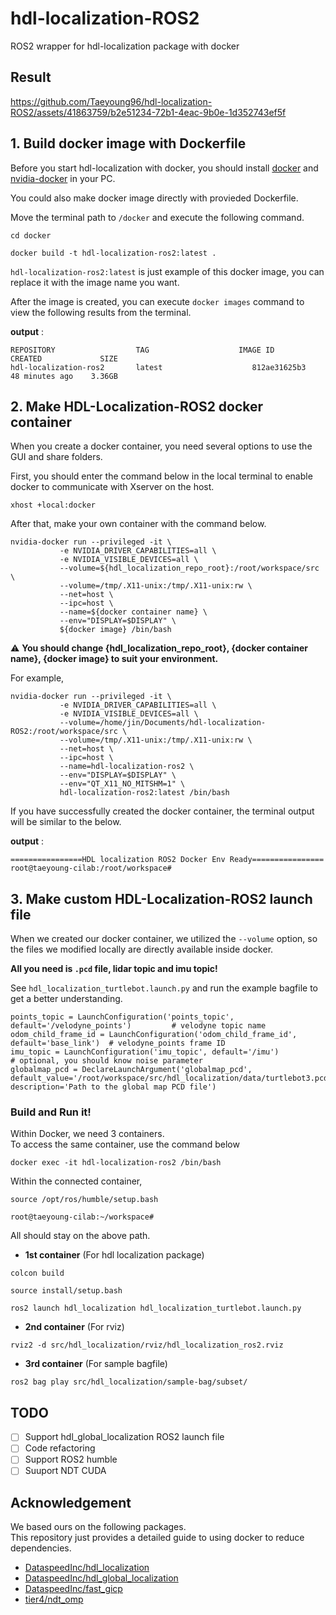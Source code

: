 # hdl-localization-ROS2

ROS2 wrapper for hdl-localization package with docker

## Result

https://github.com/Taeyoung96/hdl-localization-ROS2/assets/41863759/b2e51234-72b1-4eac-9b0e-1d352743ef5f

## 1. Build docker image with Dockerfile

Before you start hdl-localization with docker, you should install [docker](https://www.docker.com/) and [nvidia-docker](https://github.com/NVIDIA/nvidia-docker) in your PC.

You could also make docker image directly with provieded Dockerfile.

Move the terminal path to `/docker` and execute the following command.

```
cd docker
```

```
docker build -t hdl-localization-ros2:latest .
```

`hdl-localization-ros2:latest` is just example of this docker image, you can replace it with the image name you want.

After the image is created, you can execute `docker images` command to view the following results from the terminal.

**output** :

```
REPOSITORY                  TAG                    IMAGE ID          CREATED             SIZE
hdl-localization-ros2       latest                    812ae31625b3   48 minutes ago    3.36GB
```

## 2. Make HDL-Localization-ROS2 docker container

When you create a docker container, you need several options to use the GUI and share folders.

First, you should enter the command below in the local terminal to enable docker to communicate with Xserver on the host.

```
xhost +local:docker
```

After that, make your own container with the command below.

```
nvidia-docker run --privileged -it \
           -e NVIDIA_DRIVER_CAPABILITIES=all \
           -e NVIDIA_VISIBLE_DEVICES=all \
           --volume=${hdl_localization_repo_root}:/root/workspace/src \
           --volume=/tmp/.X11-unix:/tmp/.X11-unix:rw \
           --net=host \
           --ipc=host \
           --name=${docker container name} \
           --env="DISPLAY=$DISPLAY" \
           ${docker image} /bin/bash
```

⚠️ **You should change {hdl_localization_repo_root}, {docker container name}, {docker image} to suit your environment.**

For example,

```
nvidia-docker run --privileged -it \
           -e NVIDIA_DRIVER_CAPABILITIES=all \
           -e NVIDIA_VISIBLE_DEVICES=all \
           --volume=/home/jin/Documents/hdl-localization-ROS2:/root/workspace/src \
           --volume=/tmp/.X11-unix:/tmp/.X11-unix:rw \
           --net=host \
           --ipc=host \
           --name=hdl-localization-ros2 \
           --env="DISPLAY=$DISPLAY" \
           --env="QT_X11_NO_MITSHM=1" \
           hdl-localization-ros2:latest /bin/bash
```

If you have successfully created the docker container, the terminal output will be similar to the below.

**output** :

```
================HDL localization ROS2 Docker Env Ready================
root@taeyoung-cilab:/root/workspace#
```

## 3. Make custom HDL-Localization-ROS2 launch file

When we created our docker container, we utilized the `--volume` option, so the files we modified locally are directly available inside docker.

**All you need is `.pcd` file, lidar topic and imu topic!**

See `hdl_localization_turtlebot.launch.py` and run the example bagfile to get a better understanding.

```
points_topic = LaunchConfiguration('points_topic', default='/velodyne_points')         # velodyne topic name
odom_child_frame_id = LaunchConfiguration('odom_child_frame_id', default='base_link')  # velodyne_points frame ID
imu_topic = LaunchConfiguration('imu_topic', default='/imu')                           # optional, you should know noise parameter
globalmap_pcd = DeclareLaunchArgument('globalmap_pcd', default_value='/root/workspace/src/hdl_localization/data/turtlebot3.pcd', description='Path to the global map PCD file')

```

### Build and Run it!

Within Docker, we need 3 containers.  
To access the same container, use the command below

```
docker exec -it hdl-localization-ros2 /bin/bash
```

Within the connected container,

```
source /opt/ros/humble/setup.bash
```

```
root@taeyoung-cilab:~/workspace#
```

All should stay on the above path.

-   **1st container** (For hdl localization package)

```
colcon build
```

```
source install/setup.bash
```

```
ros2 launch hdl_localization hdl_localization_turtlebot.launch.py
```

-   **2nd container** (For rviz)

```
rviz2 -d src/hdl_localization/rviz/hdl_localization_ros2.rviz
```

-   **3rd container** (For sample bagfile)

```
ros2 bag play src/hdl_localization/sample-bag/subset/
```

## TODO

-   [ ] Support hdl_global_localization ROS2 launch file
-   [ ] Code refactoring
-   [ ] Support ROS2 humble
-   [ ] Suuport NDT CUDA

## Acknowledgement

We based ours on the following packages.  
This repository just provides a detailed guide to using docker to reduce dependencies.

-   [DataspeedInc/hdl_localization](https://github.com/DataspeedInc/hdl_localization/tree/ros2)
-   [DataspeedInc/hdl_global_localization](https://github.com/DataspeedInc/hdl_global_localization/tree/ros2)
-   [DataspeedInc/fast_gicp](https://github.com/DataspeedInc/fast_gicp/tree/ros2)
-   [tier4/ndt_omp](https://github.com/tier4/ndt_omp)
